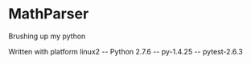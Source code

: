 MathParser
==========

Brushing up my python

Written with
platform linux2 -- Python 2.7.6 -- py-1.4.25 -- pytest-2.6.3
